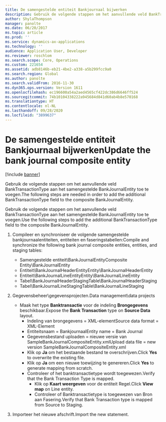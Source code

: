 ```yaml
---
title: De samengestelde entiteit Bankjournaal bijwerken
description: Gebruik de volgende stappen om het aanvullende veld BankTransactionType aan het samengestelde BankJournalEntity toe te voegen.
author: ShylaThompson
manager: panolte
ms.date: 06/20/2017
ms.topic: article
ms.prod: ''
ms.service: dynamics-ax-applications
ms.technology: ''
audience: Application User, Developer
ms.reviewer: roschlom
ms.search.scope: Core, Operations
ms.custom: 221654
ms.assetid: adb8146b-eb21-4be2-a338-a5b299fcc9a0
ms.search.region: Global
ms.author: panolte
ms.search.validFrom: 2016-11-30
ms.dyn365.ops.version: Version 1611
ms.openlocfilehash: ec196600a54a2aed4565cf422dc386d6646ff524
ms.sourcegitcommit: 74b10104338222a945684d841d60ab4b8e570168
ms.translationtype: HT
ms.contentlocale: nl-NL
ms.lasthandoff: 09/28/2020
ms.locfileid: "3899637"
---
```

# <a name="update-the-bank-journal-composite-entity"></a><span data-ttu-id="f8730-103">De samengestelde entiteit Bankjournaal bijwerken</span><span class="sxs-lookup"><span data-stu-id="f8730-103">Update the bank journal composite entity</span></span>

[!include [banner](../includes/banner.md)]

<span data-ttu-id="f8730-104">Gebruik de volgende stappen om het aanvullende veld BankTransactionType aan het samengestelde BankJournalEntity toe te voegen.</span><span class="sxs-lookup"><span data-stu-id="f8730-104">The following steps are needed in order to add the additional BankTransactionType field to the composite BankJournalEntity.</span></span>

<span data-ttu-id="f8730-105">Gebruik de volgende stappen om het aanvullende veld BankTransactionType aan het samengestelde BankJournalEntity toe te voegen.</span><span class="sxs-lookup"><span data-stu-id="f8730-105">Use the following steps to add the additional BankTransactionType field to the composite BankJournalEntity.</span></span>

1.  <span data-ttu-id="f8730-106">Compileer en synchroniseer de volgende samengestelde bankjournaalentiteiten, entiteiten en faseringstabellen:</span><span class="sxs-lookup"><span data-stu-id="f8730-106">Compile and synchronize the following bank journal composite entities, entities, and staging tables:</span></span>
    -   <span data-ttu-id="f8730-107">Samengestelde entiteit\\BankJournalEntity</span><span class="sxs-lookup"><span data-stu-id="f8730-107">Composite Entity\\BankJournalEntity</span></span>
    -   <span data-ttu-id="f8730-108">Entiteit\\BankJournalHeaderEntity</span><span class="sxs-lookup"><span data-stu-id="f8730-108">Entity\\BankJournalHeaderEntity</span></span>
    -   <span data-ttu-id="f8730-109">Entiteit\\BankJournalLineEntity</span><span class="sxs-lookup"><span data-stu-id="f8730-109">Entity\\BankJournalLineEntity</span></span>
    -   <span data-ttu-id="f8730-110">Tabel\\BankJournalHeaderStaging</span><span class="sxs-lookup"><span data-stu-id="f8730-110">Table\\BankJournalHeaderStaging</span></span>
    -   <span data-ttu-id="f8730-111">Tabel\\BankJournalLineStaging</span><span class="sxs-lookup"><span data-stu-id="f8730-111">Table\\BankJournalLineStaging</span></span>

2.  <span data-ttu-id="f8730-112">Gegevensbeheer\\gegevensprojecten.</span><span class="sxs-lookup"><span data-stu-id="f8730-112">Data management\\data projects</span></span>
    -   <span data-ttu-id="f8730-113">Maak het type **Banktransactie** voor de indeling **Brongegevens** beschikbaar.</span><span class="sxs-lookup"><span data-stu-id="f8730-113">Expose the **Bank Transaction** type on **Source Data** layout.</span></span>
        -   <span data-ttu-id="f8730-114">Indeling van brongegevens = XML-element</span><span class="sxs-lookup"><span data-stu-id="f8730-114">Source data format = XML-Element</span></span>
        -   <span data-ttu-id="f8730-115">Entiteitsnaam = Bankjournaal</span><span class="sxs-lookup"><span data-stu-id="f8730-115">Entity name = Bank Journal</span></span>
        -   <span data-ttu-id="f8730-116">Gegevensbestand uploaden = nieuwe versie van SampleBankJournalCompositeEntity.xml</span><span class="sxs-lookup"><span data-stu-id="f8730-116">Upload data file = new version SampleBankJournalCompositeEntity.xml</span></span>
        -   <span data-ttu-id="f8730-117">Klik op **Ja** om het bestaande bestand te overschrijven.</span><span class="sxs-lookup"><span data-stu-id="f8730-117">Click **Yes** to overwrite the existing file.</span></span>
        -   <span data-ttu-id="f8730-118">Klik op **Ja** om een nieuwe toewijzing te genereren.</span><span class="sxs-lookup"><span data-stu-id="f8730-118">Click **Yes** to generate mapping from scratch.</span></span>
        -   <span data-ttu-id="f8730-119">Controleer of het banktransactietype wordt toegewezen.</span><span class="sxs-lookup"><span data-stu-id="f8730-119">Verify that the Bank Transaction Type is mapped.</span></span>
            -   <span data-ttu-id="f8730-120">Klik op **Kaart weergeven** voor de entiteit Regel.</span><span class="sxs-lookup"><span data-stu-id="f8730-120">Click **View map** on Line entity.</span></span>
            -   <span data-ttu-id="f8730-121">Controleer of Banktransactietype is toegewezen van Bron aan Fasering.</span><span class="sxs-lookup"><span data-stu-id="f8730-121">Verify that Bank Transaction type is mapped from Source to Staging.</span></span>

3.  <span data-ttu-id="f8730-122">Importeer het nieuwe afschrift.</span><span class="sxs-lookup"><span data-stu-id="f8730-122">Import the new statement.</span></span>




